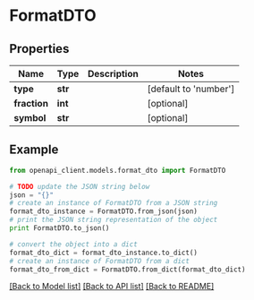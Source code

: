 # FormatDTO


## Properties
Name | Type | Description | Notes
------------ | ------------- | ------------- | -------------
**type** | **str** |  | [default to 'number']
**fraction** | **int** |  | [optional] 
**symbol** | **str** |  | [optional] 

## Example

```python
from openapi_client.models.format_dto import FormatDTO

# TODO update the JSON string below
json = "{}"
# create an instance of FormatDTO from a JSON string
format_dto_instance = FormatDTO.from_json(json)
# print the JSON string representation of the object
print FormatDTO.to_json()

# convert the object into a dict
format_dto_dict = format_dto_instance.to_dict()
# create an instance of FormatDTO from a dict
format_dto_from_dict = FormatDTO.from_dict(format_dto_dict)
```
[[Back to Model list]](../README.md#documentation-for-models) [[Back to API list]](../README.md#documentation-for-api-endpoints) [[Back to README]](../README.md)


